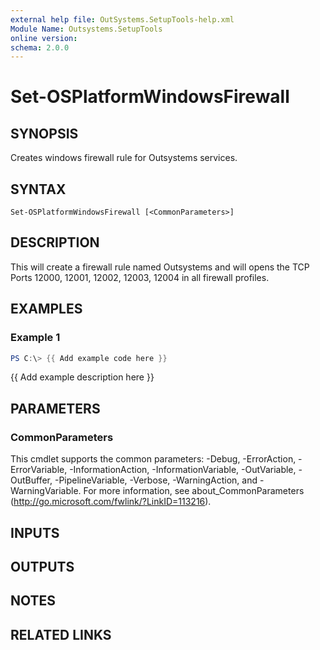 ```yaml
---
external help file: OutSystems.SetupTools-help.xml
Module Name: Outsystems.SetupTools
online version:
schema: 2.0.0
---
```


# Set-OSPlatformWindowsFirewall

## SYNOPSIS
Creates windows firewall rule for Outsystems services.

## SYNTAX

```
Set-OSPlatformWindowsFirewall [<CommonParameters>]
```

## DESCRIPTION
This will create a firewall rule named Outsystems and will opens the TCP Ports 12000, 12001, 12002, 12003, 12004 in all firewall profiles.

## EXAMPLES

### Example 1
```powershell
PS C:\> {{ Add example code here }}
```

{{ Add example description here }}

## PARAMETERS

### CommonParameters
This cmdlet supports the common parameters: -Debug, -ErrorAction, -ErrorVariable, -InformationAction, -InformationVariable, -OutVariable, -OutBuffer, -PipelineVariable, -Verbose, -WarningAction, and -WarningVariable. For more information, see about_CommonParameters (http://go.microsoft.com/fwlink/?LinkID=113216).

## INPUTS

## OUTPUTS

## NOTES

## RELATED LINKS
